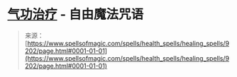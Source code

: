<!--yml

category: 未分类

date: 2024-06-12 18:44:55

-->

# [气功治疗](https://www.spellsofmagic.com/spells/health_spells/healing_spells/9202/page.html#0001-01-01) - 自由魔法咒语

> 来源：[https://www.spellsofmagic.com/spells/health_spells/healing_spells/9202/page.html#0001-01-01](https://www.spellsofmagic.com/spells/health_spells/healing_spells/9202/page.html#0001-01-01)
